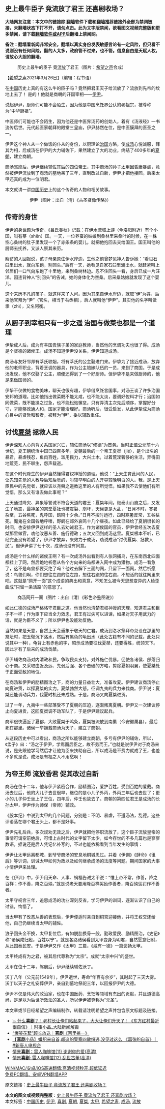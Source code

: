  <h2>史上最牛臣子 竟流放了君王 还喜剧收场？</h2> <p class="notice"><b>大陆网友注意：本文中的链接除 <a href="https://github.com/bannedbook/fanqiang" >翻墙</a>软件下载和<a href="https://github.com/killgcd/justmysocks/blob/master/README.md">翻墙推荐</a>链接外全部为禁网链接，未翻墙状态下打不开，请勿点击。此为文字版禁闻，欲看图文视频完整版和更多禁闻，请下载<a href="https://github.com/bannedbook/fanqiang">翻墙软件或APP</a>后翻墙上禁闻网。</p><p>备注：翻墙看新闻非常安全，翻墙以真实身份发表敏感言论有一定风险，但只看不说则没有任何风险，翻的人太多，政府管不过来，也不管。信息自由是天赋人权，请放心大胆的翻墙。</b></p>  <div class="entry"> <figure><figcaption>历史上最牛的臣子 竟<a href="https://www.bannedbook.org/bnews/tag/%E6%B5%81%E6%94%BE/" class="st_tag internal_tag" rel="tag" title="标签 流放 下的日志">流放</a>了君王（图片：<a href="https://www.bannedbook.org/bnews/tag/%e5%b8%8c%e6%9c%9b%e4%b9%8b%e5%a3%b0/" class="st_tag internal_tag" rel="tag" title="标签 希望之声 下的日志">希望之声</a>合成）</figcaption></figure> <p>【<span class='wp_keywordlink_affiliate'><a href="https://www.soundofhope.org" title="希望之声" target="_blank">希望之声</a></span>2021年3月26日】（编辑：程书语）</p> <p>在<span class='wp_keywordlink_affiliate'><a href="https://www.bannedbook.org/" title="中国" target="_blank">中国</a></span>历史上真的有这么牛的臣子吗？竟然把君王天子给流放了？流放到先帝的坟地上去了！ 是的！他就是商朝的开国宰相——<a href="https://www.bannedbook.org/bnews/tag/%E4%BC%8A%E5%B0%B9/" class="st_tag internal_tag" rel="tag" title="标签 伊尹 下的日志">伊尹</a>。</p> <p>说起伊尹，厨师们可能不会陌生，因为他是中国烹饪界公认的老祖宗，被尊称为“中华厨祖”。</p> <p>中医师们可能也不会陌生，因为他还是中医界汤药的创始人，着有《汤液经》一书流传后世。元代起医家朝拜的殿堂三皇庙，伊尹赫然在位，是中医膜拜的医圣之一。</p> <p>伊尹这个神人从一个做饭的仆从的身份，以厨理论<span class='wp_keywordlink'><a href="https://www.bannedbook.org/forum24/topic8925.html" title="《治国大道》" target="_blank">治国</a></span>方略，使<a href="https://www.bannedbook.org/bnews/tag/%E6%88%90%E6%B1%A4/" class="st_tag internal_tag" rel="tag" title="标签 成汤 下的日志">成汤</a>心悦诚服，拜其为相，后成汤在伊尹的大力辅佐下，果然建立了大的功业，终结了400多年的<a href="https://www.bannedbook.org/bnews/tag/%E5%A4%8F%E6%9C%9D/" class="st_tag internal_tag" rel="tag" title="标签 夏朝 下的日志">夏朝</a>，建立商朝。</p> <p>商汤驾崩后，伊尹继续辅佐其后的四位帝王，其中商汤的孙子<a href="https://www.bannedbook.org/bnews/tag/%E5%A4%AA%E7%94%B2/" class="st_tag internal_tag" rel="tag" title="标签 太甲 下的日志">太甲</a>因昏庸暴虐，竟然被伊尹流放到了商汤的墓地呆了三年，直到改过自新，伊尹才把他接回。后来太甲还真的成为一位明君。</p> <p>本文就讲一讲<a href="https://www.bannedbook.org/bnews/tag/%e4%b8%ad%e5%9b%bd%e5%8e%86%e5%8f%b2/" class="st_tag internal_tag" rel="tag" title="标签 中国历史 下的日志">中国历史</a>上的这个传奇的人物和相关故事。</p> <figure><figcaption>&nbsp; &nbsp; &nbsp; &nbsp; &nbsp; 伊尹（图片：出自〔清〕《古圣贤像传略》）</figcaption></figure> <h2>传奇的身世</h2> <p>伊尹的身世颇为传奇，《吕氏春秋》记载：在伊水流域上游（今洛阳附近）有个小国，叫有莘（shēn）国。一天，一位养蚕的姑娘到桑林里采桑叶的时候，在一株空心桑树的肚子里发现一个了赤条条的婴儿，就把他抱回去交给国王。国王叫他的厨师去抚养，又派人察其来历。</p> <p>察访的人回报说，孩子母亲原住伊水岸边，生他之前曾梦见神人告诉她：“看见石臼里出水，就向东跑，别回头。”后有一天，她看见自家石臼里涌出水，就赶紧叫上邻居们一口气向东跑了十里地，来到桑树林边。忍不住回头一看，身后已成一片汪洋。因违背神人“别回头”的告诫，她的身体化为空桑。后采桑姑娘就发现了这个婴儿。</p>  <p>这个来历不凡的孩子，就这样来了人间。因为其来自伊水岸边，就取“伊”为姓，后来他官拜为“尹”（官名，相当于右丞相），后人就叫他“伊尹”。其实他的名字叫做挚（zhì），又名阿衡。</p> <h2>从厨子到宰相只有一步之遥 治国与做菜也都是一个道理</h2> <p>伊挚成人后，成为有莘国贵族子弟的家庭教师，当然他的烹调功夫也很了得。成汤是个贤德的诸侯王。成汤不知道伊尹没关系，伊尹知道成汤。</p> <p>商汤与友好邻邦有莘氏联姻，将有莘氏的公主娶进门来。伊挚为了接近成汤，放弃他的老师职业，背着烹调的器具，作为公主陪嫁队伍的一员，来到了商国。于是成汤发现，他不仅娶了公主，顺便还得到了一个好厨师。但伊挚不是来做厨师的，他是来做国师的。</p> <p>伊挚不仅做的食物美味，聊天也很有趣，伊挚借烹饪言国事，对汤王谈了许多治国安邦的道理。比如他指出做菜既不能太咸，也不能太淡，要调好佐料才行；治国如同做菜，既不能操之过急，也不能松弛懈怠，只有弄清主次先后顺序，掌握好分寸，才能够政通人和，国家才能治理好。商汤听后，很受启发，从此伊挚成为商汤心目中的贤哲和智者，被拜为“尹”，委以辅政重任。</p> <h2>讨伐<a href="https://www.bannedbook.org/bnews/tag/%E5%A4%8F%E6%A1%80/" class="st_tag internal_tag" rel="tag" title="标签 夏桀 下的日志">夏桀</a> 拯救人民</h2> <p>伊尹深知人心向背关系国家兴亡，辅佐商汤以“修德”为首务。当时正值公元前十六世纪，夏王朝统治中国已四百多年。夏朝最后的一个帝王夏桀（jié），是个出名的暴君，暴虐残忍，鱼肉百姓，滥用民力，大兴土木，过着荒淫奢侈的生活，弄得田地荒芜，民不聊生，怨声载道。</p> <p>在这个时代降生的伊尹当然懂得君权神授的道理。他说：“上天生育此间的人民，让先知先觉的人教导后知后觉的，叫较早明白的人开导较晚明白的人。我，是上天臣民中的先觉者，就应该以尧舜之道教这里的人有所觉悟。如果我不去使他们有所觉悟，那么又有谁去做此事呢？”</p> <p>上天通过降灾、异象等警诫不符合天道的君王：夏桀年间，继泰山山崩之后，又发生了地震，最神圣的祭堂夏社也被震裂、崩坏，天候更是大乱，“日月不时，寒暑杂至，五谷焦死，鬼呼国，鹤鸣十夕余。”日月不按时运行，四时寒暑反常，五谷枯死。魔鬼在全国各地呼嚎，野鹤在郊外哀鸣十几个昼夜。如此已经给了夏朝很长的时间，也安排伊尹这样的圣人去劝诫君王。作为诸侯国的官员，伊尹曾经五次去夏桀那里做官，劝他改恶从善、施行德政；五次又回到成汤这里。夏桀根本不听，已经完全没有希望了，伊尹才放弃，来效力于成汤，劝说成汤“讨伐夏桀、拯救人民”。但伊尹讲了七十次，成汤也没有同意。</p> <p>成汤是个什么样的诸侯王啊？有一次成汤外出看到有人张网捕鸟，在东南西北四面都挂上了网，然后跪地祈愿从各个方向来的鸟都进入网中成为猎物。成汤一看急了，这不是鸟兽都要灭绝了吗？他过去解下三面的网，只留下一面网，然后祈愿说：鸟兽们啊，你们想往左跑的往左跑，想往右跑的往右跑，不想活的就往网里来吧。这就是“网开一面”这个成语的典出和真意，不知怎么被今天思想变异的人给歪曲成“只留一条活路”的意思了。</p> <figure><figcaption>商汤网开一面（图片：出自〔清〕《彩色帝鉴图说》）</figcaption></figure> <p>如此仁德的成汤严格恪守君臣之道。他当然也清楚君权神授的天理，知道君主和臣子不一样；作为臣下应当全力效忠，君王有过失可以进谏，如果对天子用武力的话，就是为臣不义了；所以伊尹也没能劝反他。</p>  <p>当然如果是天意，自然上天会垂象于敬天的仁君。成汤到洛水祭拜帝尧设在那里的祭坛时，把玉璧沉下洛水，然后有黑色的龟出水（此处古籍有不同的记载，此处只说其中一种），龟背上有赤色的字，昭示成汤要征伐夏桀，还要得胜，统领天下。因此才有了后来的成汤伐桀。</p> <p>伊尹辅佐商汤对内清政和民，争取民众支持，对外施仁伐暴，促使各诸侯、部落归心于商。又采取由近及远、先弱后强、各个击破的方略，剪除夏朝羽翼，使夏桀处于正面受敌的地位。</p> <p>在商汤和伊尹的励精图治之下，商的力量日益壮大，准备攻夏。伊尹建议商汤停止向夏进贡，以探夏桀的实力。夏桀勃然大怒，征调九夷的兵力来伐商。伊尹说：夏桀还能调动兵力，伐夏时机还未成熟。于是，商汤又向夏桀进贡。</p> <p>过了一年，九夷中一些部落受不了夏朝的压迫，逐渐叛离夏朝。伊尹又一次建议停止向夏进贡，这回夏桀调不动军队了，于是伊尹建议起兵。</p> <p>商军很快逼近了夏都，大败夏桀于鸣条，夏桀被流放到南巢（今安徽巢县），最后死在那里。诸侯一举拥戴商汤为天子，建立了商朝。</p> <p>从这段历史中可以看出，商汤之所以能够建立商朝，多亏有伊尹的辅佐，所以，《孟子》曰：“汤之于伊尹，学焉而后臣之，故不劳而王。”也就是说伊尹对于商汤来说，是先跟他学习然后才让他为臣来扶助自己，所以成汤是不费力就成了王，也差不多就是说，成汤是有福之人不用愁啊！</p> <h2>为帝王师 流放昏君 促其改过自新</h2> <p>商汤在位十二年，他与伊尹紧密合作，励精图治，爱护百姓，受到百姓的爱戴。商汤去世后，他的大儿子去世很早，继位的是小儿子外丙，外丙三年后也去世了；更小的儿子仲壬坐上了王位，四年后，仲壬也故去了。商朝的第四位君王是成汤的长孙太甲，伊尹作为师保（帝师）辅政。</p> <p>《殷本纪》中说到太甲的几个问题，分别是：不明、暴虐，不遵汤法，乱德。这些评语落在哪个君王头上，都不是好事。</p> <p>伊尹先礼后兵，多次规劝无效之后，伊尹就把他停职流放了，这个臣子流放皇帝的事情可谓空前绝后，可惜上古时代的文字留下太少，如今存世的不多几篇也是寥寥数语，据说还是后人凭记忆补写的，不过也能依稀看到当年发生的事情：</p>  <p>伊尹让太甲远离都城，到爷爷商汤的安息地桐城思过。并着《伊训》《肆命》《徂后》等训词，训诫太甲如何为政以及如何继承成汤的法度等问题。期间国家的大事小情伊尹来处理。</p> <p>在《伊训》中，伊尹用天命、人事、祸福告诫太甲说：“惟上帝不常，作善，降之百祥；作不善，降之百殃。”就是说老天要用降百祥奖励作善者，降百殃惩罚作不善者。</p> <p>太甲守桐宫三年，追思成汤的功业深刻反省，学习伊尹的训词，逐渐认识了自己的过错，悔悟了。</p> <p>当太甲有了改恶从善的表现后，伊尹便适时亲自到桐宫迎接他，并将王权交还给他，自己仍继续当太甲的辅佐。</p> <p>浪子回头金不换，太甲复位后，有如脱胎换骨一般，勤政爱民、励精图治，《史记》称“诸侯咸归殷，百姓以宁”。就是各路诸侯看到太甲变身为明君，自然愿意归附，从此国泰民安。于是伊尹又作《太甲》三篇，《咸有一德》一篇褒扬太甲。</p> <p>太甲终成有为之君，被其后代尊称为“太宗”。成就“太宗中兴”的盛世。</p> <p>太甲在位十二年，驾崩后，伊尹继续辅佐沃丁。</p> <p>沃丁八年（公元前1549年），伊尹逝世，寿命“年百有余岁”，其时起了三天大雾。沃丁以天子之礼安葬伊尹，亲自到墓地祭祀三年，以回报伊尹的大德。</p> <p>伊尹不仅是伟大的政治家，也在中国医药、烹饪等领域有杰出的贡献，并且道德高尚，是足以为后世所效法的圣人，所以伊尹被尊称为“元圣”。</p>  <p>本文章或节目经希望之声编辑制作，转载请注明希望之声并包含原文标题及链接。</p> <ul class='op-related-articles' title='相关阅读'> <li><a href='https://www.bannedbook.org/bnews/bannedvideo/20210319/1508160.html' target='_blank'>💥 什么<b>喜剧</b>？！老村长让俺们站起来了，大大让俺们升天了！《东方红村最近很自信》｜时事小品_大陆新闻解毒</a></li> <li><a href='https://www.bannedbook.org/bnews/comments/20210317/1506951.html' target='_blank'>“爆笑花絮”超长放送｜<b>喜剧</b>《百里挑一》</a></li> <li><a href='https://www.bannedbook.org/bnews/bannedvideo/20210311/1502605.html' target='_blank'>【<b>喜剧</b>小品】嫌犯来自首,却追的警察四散纷逃,没见过这么 《嚣张的自首》｜#新唐人电视台</a></li> <li><a href='https://www.bannedbook.org/bnews/bannedvideo/20210303/1497555.html' target='_blank'>情景<b>喜剧</b>：雷人咖啡馆(11) 谢谢你的爱(高清)</a></li> <li><a href='https://www.bannedbook.org/bnews/bannedvideo/20210303/1497554.html' target='_blank'>情景<b>喜剧</b>: 雷人咖啡馆(12) 乱世古董(高清)</a></li> </ul> <p class="texttj"> <a href="https://github.com/bannedbook/fanqiang/wiki/V2ray%E6%9C%BA%E5%9C%BA" target="_blank">WIN/MAC/安卓/iOS高速翻墙:高清视频秒开,超低延迟</a><br/> <a href="https://github.com/bannedbook/fanqiang/wiki/%E7%A6%81%E9%97%BB%E7%BD%91%E5%AE%89%E5%8D%93%E7%BF%BB%E5%A2%99%E6%96%B0%E9%97%BBAPP" target="_blank">免费PC翻墙、安卓VPN翻墙APP</a></p><p>原文链接：<a class="src_link"  href="https://www.soundofhope.org/post/483626" target="_blank">史上最牛臣子 竟流放了君王 还喜剧收场？</a></p><a name='sharetosocial'></a>       <div><b>本文的图文或视频完整版</b>：<a href='https://www.bannedbook.org/bnews/comments/20210327/1513497.html'>史上最牛臣子 竟流放了君王 还喜剧收场？</a></div>  </div><!--END ENTRY--> <div class="postfooter"> <div>本文标签：<a href="https://www.bannedbook.org/bnews/tag/%e4%b8%ad%e5%9b%bd%e5%8e%86%e5%8f%b2/" rel="tag">中国历史</a>, <a href="https://www.bannedbook.org/bnews/tag/%E4%BC%8A%E5%B0%B9/" rel="tag">伊尹</a>, <a href="https://www.bannedbook.org/bnews/tag/%e5%96%9c%e5%89%a7/" rel="tag">喜剧</a>, <a href="https://www.bannedbook.org/bnews/tag/%E5%A4%8F%E6%9C%9D/" rel="tag">夏朝</a>, <a href="https://www.bannedbook.org/bnews/tag/%E5%A4%8F%E6%A1%80/" rel="tag">夏桀</a>, <a href="https://www.bannedbook.org/bnews/tag/%E5%A4%AA%E7%94%B2/" rel="tag">太甲</a>, <a href="https://www.bannedbook.org/bnews/tag/%e5%b8%8c%e6%9c%9b%e4%b9%8b%e5%a3%b0/" rel="tag">希望之声</a>, <a href="https://www.bannedbook.org/bnews/tag/%E6%88%90%E6%B1%A4/" rel="tag">成汤</a>, <a href="https://www.bannedbook.org/bnews/tag/%E6%B5%81%E6%94%BE/" rel="tag">流放</a></div>  </div><!--END POSTFOOTER--> 